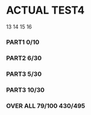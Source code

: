 
# ACTUAL TEST4

13 14 15 16

### PART1 0/10

### PART2 6/30

### PART3 5/30 

### PART3 10/30

### OVER ALL 79/100 430/495
